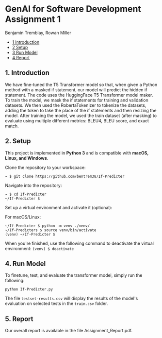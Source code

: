 # GenAI for Software Development Assignment 1

Benjamin Tremblay, Rowan Miller

- [1 Introduction](#1-introduction)
- [2 Setup](#2-setup)
- [3 Run Model](#3-run-model)
- [4 Report](#4-report)

## **1. Introduction**

We have fine-tuned the T5 Transformer model so that, when given a Python method with a masked if statement, our model will predict the hidden if statement. The code uses the HuggingFace T5 Transformer model maker. To train the model, we mask the if statements for training and validation datasets. We then used the RobertaTokenizer to tokenize the datasets, adding the <MASK> token to take the place of the if statements and then resizing the model. After training the model, we used the train dataset (after masking) to evaluate using multiple different metrics: BLEU4, BLEU score, and exact match. 

## **2. Setup**

This project is implemented in **Python 3** and is compatible with **macOS, Linux, and Windows**.

Clone the repository to your workspace:

```shell
~ $ git clone https://github.com/bentrem38/If-Predicter
```

Navigate into the repository:

```shell
~ $ cd If-Predicter
~/If-Predicter $
```

Set up a virtual environment and activate it (optional):

For macOS/Linux:

```shell
~/If-Predicter $ python -m venv ./venv/
~/If-Predicters $ source venv/bin/activate
(venv) ~/If-Predicter $
```

When you're finished, use the following command to deactivate the virtual environment:
`(venv) $ deactivate`

## **4. Run Model**

To finetune, test, and evaluate the transformer model, simply run the following:

`python If-Predicter.py`

The file `testset-results.csv` will display the results of the model's evaluation on selected tests in the `train.csv` folder.

## 5. Report

Our overall report is available in the file Assignment_Report.pdf.
